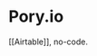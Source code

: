 # Pory.io
[[Airtable]], no-code.

<!-- {BearID:A5D3A6C2-2489-4B86-962C-0A65F1C2FE54-47819-00009767C3FA8BCD} -->
